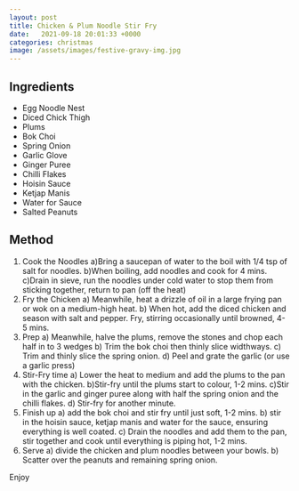 ```yaml
---
layout: post
title: Chicken & Plum Noodle Stir Fry
date:   2021-09-18 20:01:33 +0000
categories: christmas
image: /assets/images/festive-gravy-img.jpg
---
```


## Ingredients

* Egg Noodle Nest
* Diced Chick Thigh
* Plums
* Bok Choi
* Spring Onion
* Garlic Glove
* Ginger Puree
* Chilli Flakes
* Hoisin Sauce
* Ketjap Manis
* Water for Sauce
* Salted Peanuts


## Method

1. Cook the Noodles
a)Bring a saucepan of water to the boil with 1/4 tsp of salt for noodles.
b)When boiling, add noodles and cook for 4 mins.
c)Drain in sieve, run the noodles under cold water to stop them from sticking together, return to pan (off the heat)
2. Fry the Chicken
a) Meanwhile, heat a drizzle of oil in a large frying pan or wok on a medium-high heat.
b) When hot, add the diced chicken and season with salt and pepper. Fry, stirring occasionally until browned, 4-5 mins.
3. Prep
a) Meanwhile, halve the plums, remove the stones and chop each half in to 3 wedges
b) Trim the bok choi then thinly slice widthways.
c) Trim and thinly slice the spring onion.
d) Peel and grate the garlic (or use a garlic press)
4. Stir-Fry time
a) Lower the heat to medium and add the plums to the pan with the chicken.
b)Stir-fry until the plums start to colour, 1-2 mins.
c)Stir in the garlic and ginger puree along with half the spring onion and the chilli flakes.
d) Stir-fry for another minute.
5. Finish up
a) add the bok choi and stir fry until just soft, 1-2 mins.
b) stir in the hoisin sauce, ketjap manis and water for the sauce, ensuring everything is well coated.
c) Drain the noodles and add them to the pan, stir together and cook until everything is piping hot, 1-2 mins.
6. Serve
a) divide the chicken and plum noodles between your bowls.
b) Scatter over the peanuts and remaining spring onion.

Enjoy
